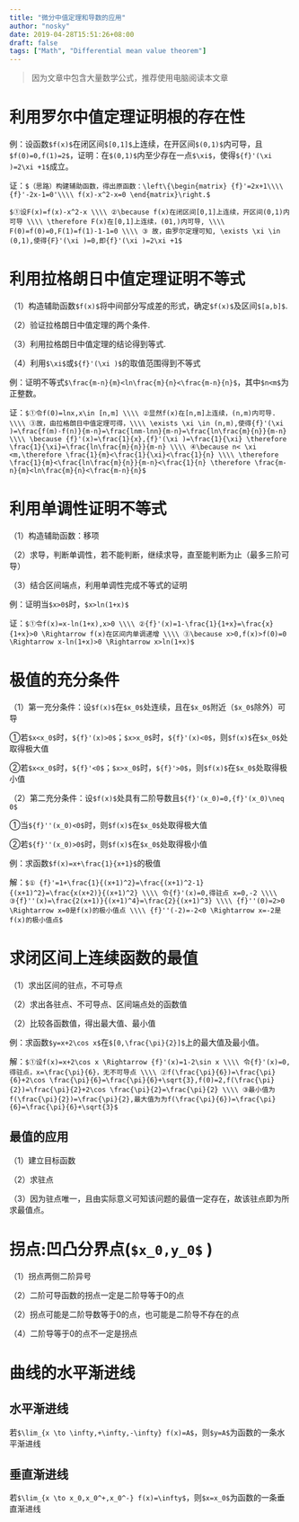 ```yaml
---
title: "微分中值定理和导数的应用"
author: "nosky"
date: 2019-04-28T15:51:26+08:00
draft: false
tags: ["Math", "Differential mean value theorem"]
---
```

> 因为文章中包含大量数学公式，推荐使用电脑阅读本文章

# 利用罗尔中值定理证明根的存在性

例：设函数`$f(x)$`在闭区间`$[0,1]$`上连续，在开区间`$(0,1)$`内可导，且`$f(0)=0,f(1)=2$`，证明：在`$(0,1)$`内至少存在一点`$\xi$`，使得`${f}'(\xi )=2\xi +1$`成立。

证：`$（思路）构建辅助函数，得出原函数：\left\{\begin{matrix} {f}'=2x+1\\\\ {f}'-2x-1=0'\\\\ f(x)-x^2-x=0 \end{matrix}\right.$`

`$①设F(x)=f(x)-x^2-x \\\\
②\because f(x)在闭区间[0,1]上连续，开区间(0,1)内可导 \\\\
 \therefore F(x)在[0,1]上连续，(01,)内可导, \\\\
 F(0)=f(0)=0,F(1)=f(1)-1-1=0 \\\\
 ③ 故，由罗尔定理可知, \exists \xi \in (0,1),使得{F}'(\xi )=0,即{f}'(\xi )=2\xi +1$`

# 利用拉格朗日中值定理证明不等式

（1）构造辅助函数`$f(x)$`将中间部分写成差的形式，确定`$f(x)$`及区间`$[a,b]$`.

（2）验证拉格朗日中值定理的两个条件.

（3）利用拉格朗日中值定理的结论得到等式.

（4）利用`$\xi$`或`${f}'(\xi )$`的取值范围得到不等式

例：证明不等式`$\frac{m-n}{m}<ln\frac{m}{n}<\frac{m-n}{n}$`，其中`$n<m$`为正整数。

证：`$①令f(0)=lnx,x\in [n,m] \\\\
      ②显然f(x)在[n,m]上连续，(n,m)内可导. \\\\
      ③故，由拉格朗日中值定理可得，\\\\
      \exists \xi \in (n,m),使得{f}'(\xi )=\frac{f(m)-f(n)}{m-n}=\frac{lnm-lnn}{m-n}=\frac{ln\frac{m}{n}}{m-n} \\\\
      \because {f}'(x)=\frac{1}{x},{f}'(\xi )=\frac{1}{\xi} \therefore \frac{1}{\xi}=\frac{ln\frac{m}{n}}{m-n} \\\\
      ④\because n< \xi <m,\therefore \frac{1}{m}<\frac{1}{\xi}<\frac{1}{n} \\\\
      \therefore \frac{1}{m}<\frac{ln\frac{m}{n}}{m-n}<\frac{1}{n} \therefore \frac{m-n}{m}<ln\frac{m}{n}<\frac{m-n}{n}$`

# 利用单调性证明不等式

（1）构造辅助函数：移项

（2）求导，判断单调性，若不能判断，继续求导，直至能判断为止（最多三阶可导）

（3）结合区间端点，利用单调性完成不等式的证明

例：证明当`$x>0$`时，`$x>ln(1+x)$`

证：`$①令f(x)=x-ln(1+x),x>0 \\\\
      ②{f}'(x)=1-\frac{1}{1+x}=\frac{x}{1+x}>0 \Rightarrow f(x)在区间内单调递增 \\\\
      ③\because x>0,f(x)>f(0)=0 \Rightarrow x-ln(1+x)>0 \Rightarrow x>ln(1+x)$`

# 极值的充分条件

（1）第一充分条件：设`$f(x)$`在`$x_0$`处连续，且在`$x_0$`附近（`$x_0$`除外）可导

①若`$x<x_0$`时，`${f}'(x)>0$`；`$x>x_0$`时，`${f}'(x)<0$`，则`$f(x)$`在`$x_0$`处取得极大值

②若`$x<x_0$`时，`${f}'<0$`；`$x>x_0$`时，`${f}'>0$`，则`$f(x)$`在`$x_0$`处取得极小值

（2）第二充分条件：设`$f(x)$`处具有二阶导数且`${f}'(x_0)=0,{f}'(x_0)\neq 0$`

①当`${f}''(x_0)<0$`时，则`$f(x)$`在`$x_0$`处取得极大值

②若`${f}''(x_0)>0$`时，则`$f(x)$`在`$x_0$`处取得极小值

例：求函数`$f(x)=x+\frac{1}{x+1}$`的极值

解：`$① {f}'=1+\frac{1}{(x+1)^2}=\frac{(x+1)^2-1}{(x+1)^2}=\frac{x(x+2)}{(x+1)^2} \\\\
     令{f}'(x)=0,得驻点 x=0,-2 \\\\
     ③{f}''(x)=\frac{2(x+1)}{(x+1)^4}=\frac{2}{(x+1)^3} \\\\
     {f}''(0)=2>0 \Rightarrow x=0是f(x)的极小值点 \\\\
     {f}''(-2)=-2<0 \Rightarrow x=-2是f(x)的极小值点$`

# 求闭区间上连续函数的最值

（1）求出区间的驻点，不可导点

（2）求出各驻点、不可导点、区间端点处的函数值

（2）比较各函数值，得出最大值、最小值

例：求函数`$y=x+2\cos x$`在`$[0,\frac{\pi}{2}]$`上的最大值及最小值。

解：`$①设f(x)=x+2\cos x \Rightarrow {f}'(x)=1-2\sin x \\\\
      令{f}'(x)=0,得驻点，x=\frac{\pi}{6}，无不可导点 \\\\
      ②f(\frac{\pi}{6})=\frac{\pi}{6}+2\cos \frac{\pi}{6}=\frac{\pi}{6}+\sqrt{3},f(0)=2,f(\frac{\pi}{2})=\frac{\pi}{2}+2\cos \frac{\pi}{2}=\frac{\pi}{2} \\\\
      ③最小值为f(\frac{\pi}{2})=\frac{\pi}{2},最大值为为f(\frac{\pi}{6})=\frac{\pi}{6}=\frac{\pi}{6}+\sqrt{3}$`

## 最值的应用

（1）建立目标函数

（2）求驻点

（3）因为驻点唯一，且由实际意义可知该问题的最值一定存在，故该驻点即为所求最值点。

# 拐点:凹凸分界点(`$x_0,y_0$` )

（1）拐点两侧二阶异号

（2）二阶可导函数的拐点一定是二阶导等于0的点

（2）拐点可能是二阶导数等于0的点，也可能是二阶导不存在的点

（4）二阶导等于0的点不一定是拐点

# 曲线的水平渐进线

## 水平渐进线

若`$\lim_{x \to \infty,+\infty,-\infty} f(x)=A$`，则`$y=A$`为函数的一条水平渐进线

## 垂直渐进线

若`$\lim_{x \to x_0,x_0^+,x_0^-} f(x)=\infty$`，则`$x=x_0$`为函数的一条垂直渐进线